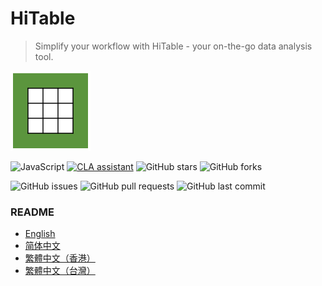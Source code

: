 HiTable
===

> Simplify your workflow with HiTable - your on-the-go data analysis tool.

![HiTable](src/assets/logo.png)

![JavaScript](https://img.shields.io/badge/language-JavaScript-blue)
[![CLA assistant](https://cla-assistant.io/readme/badge/wxy/HiTable)](https://cla-assistant.io/wxy/HiTable)
![GitHub stars](https://img.shields.io/github/stars/wxy/HiTable?style=flat)
![GitHub forks](https://img.shields.io/github/forks/wxy/HiTable?style=flat)

![GitHub issues](https://img.shields.io/github/issues/wxy/HiTable?style=flat)
![GitHub pull requests](https://img.shields.io/github/issues-pr/wxy/HiTable?style=flat)
![GitHub last commit](https://img.shields.io/github/last-commit/wxy/HiTable?style=flat)

### README

- [English](README-en.md)
- [简体中文](README-zh_CN.md)
- [繁體中文（香港）](README-zh_HK.md)
- [繁體中文（台灣）](README-zh_TW.md)